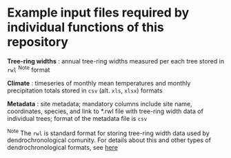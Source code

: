 # Example input files required by individual functions of this repository

**Tree-ring widths** : annual tree-ring widths measured per each tree stored in `rwl` <sup>Note</sup> format

**Climate** : timeseries of monthly mean temperatures and monthly precipitation totals stored in `csv` (alt. `xls`, `xlsx`) formats

**Metadata** : site metadata; mandatory columns include site name, coordinates, species, and link to *.rwl file with tree-ring width data of individual trees; format of the metadata file is `csv`

<sup>Note</sup> The `rwl` is standard format for storing tree-ring width data used by dendrochronological comunity. For details about this and other types of dendrochronological formats, see [here](https://www.treeringsociety.org/resources/SOM/Brewer_Murphy_SupplementaryMaterial.pdf)
